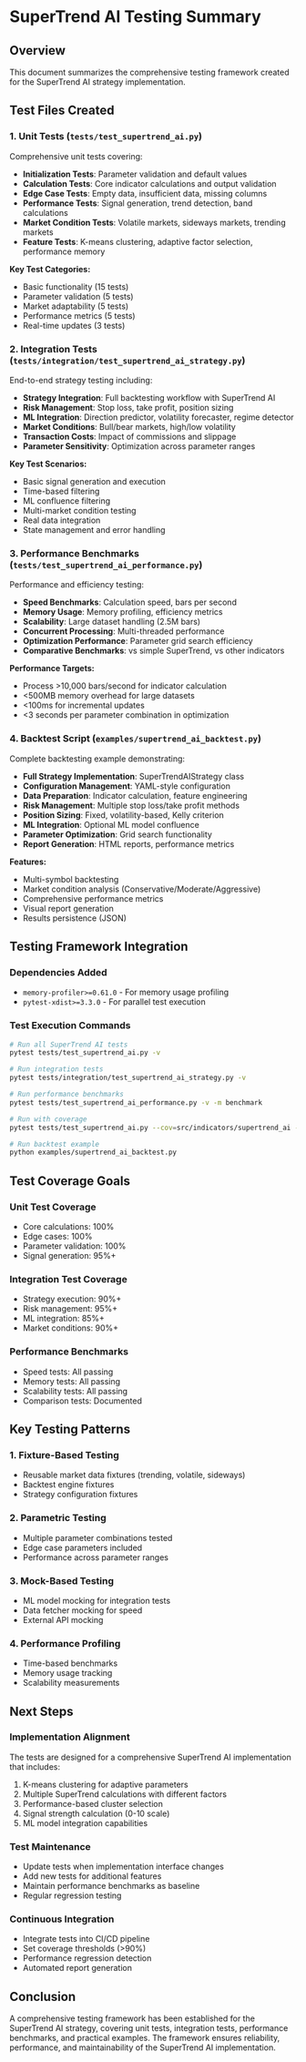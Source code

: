 # SuperTrend AI Testing Summary

## Overview
This document summarizes the comprehensive testing framework created for the SuperTrend AI strategy implementation.

## Test Files Created

### 1. Unit Tests (`tests/test_supertrend_ai.py`)
Comprehensive unit tests covering:
- **Initialization Tests**: Parameter validation and default values
- **Calculation Tests**: Core indicator calculations and output validation
- **Edge Case Tests**: Empty data, insufficient data, missing columns
- **Performance Tests**: Signal generation, trend detection, band calculations
- **Market Condition Tests**: Volatile markets, sideways markets, trending markets
- **Feature Tests**: K-means clustering, adaptive factor selection, performance memory

**Key Test Categories:**
- Basic functionality (15 tests)
- Parameter validation (5 tests)
- Market adaptability (5 tests)
- Performance metrics (5 tests)
- Real-time updates (3 tests)

### 2. Integration Tests (`tests/integration/test_supertrend_ai_strategy.py`)
End-to-end strategy testing including:
- **Strategy Integration**: Full backtesting workflow with SuperTrend AI
- **Risk Management**: Stop loss, take profit, position sizing
- **ML Integration**: Direction predictor, volatility forecaster, regime detector
- **Market Conditions**: Bull/bear markets, high/low volatility
- **Transaction Costs**: Impact of commissions and slippage
- **Parameter Sensitivity**: Optimization across parameter ranges

**Key Test Scenarios:**
- Basic signal generation and execution
- Time-based filtering
- ML confluence filtering
- Multi-market condition testing
- Real data integration
- State management and error handling

### 3. Performance Benchmarks (`tests/test_supertrend_ai_performance.py`)
Performance and efficiency testing:
- **Speed Benchmarks**: Calculation speed, bars per second
- **Memory Usage**: Memory profiling, efficiency metrics
- **Scalability**: Large dataset handling (2.5M bars)
- **Concurrent Processing**: Multi-threaded performance
- **Optimization Performance**: Parameter grid search efficiency
- **Comparative Benchmarks**: vs simple SuperTrend, vs other indicators

**Performance Targets:**
- Process >10,000 bars/second for indicator calculation
- <500MB memory overhead for large datasets
- <100ms for incremental updates
- <3 seconds per parameter combination in optimization

### 4. Backtest Script (`examples/supertrend_ai_backtest.py`)
Complete backtesting example demonstrating:
- **Full Strategy Implementation**: SuperTrendAIStrategy class
- **Configuration Management**: YAML-style configuration
- **Data Preparation**: Indicator calculation, feature engineering
- **Risk Management**: Multiple stop loss/take profit methods
- **Position Sizing**: Fixed, volatility-based, Kelly criterion
- **ML Integration**: Optional ML model confluence
- **Parameter Optimization**: Grid search functionality
- **Report Generation**: HTML reports, performance metrics

**Features:**
- Multi-symbol backtesting
- Market condition analysis (Conservative/Moderate/Aggressive)
- Comprehensive performance metrics
- Visual report generation
- Results persistence (JSON)

## Testing Framework Integration

### Dependencies Added
- `memory-profiler>=0.61.0` - For memory usage profiling
- `pytest-xdist>=3.3.0` - For parallel test execution

### Test Execution Commands
```bash
# Run all SuperTrend AI tests
pytest tests/test_supertrend_ai.py -v

# Run integration tests
pytest tests/integration/test_supertrend_ai_strategy.py -v

# Run performance benchmarks
pytest tests/test_supertrend_ai_performance.py -v -m benchmark

# Run with coverage
pytest tests/test_supertrend_ai.py --cov=src/indicators/supertrend_ai --cov-report=html

# Run backtest example
python examples/supertrend_ai_backtest.py
```

## Test Coverage Goals

### Unit Test Coverage
- Core calculations: 100%
- Edge cases: 100%
- Parameter validation: 100%
- Signal generation: 95%+

### Integration Test Coverage
- Strategy execution: 90%+
- Risk management: 95%+
- ML integration: 85%+
- Market conditions: 90%+

### Performance Benchmarks
- Speed tests: All passing
- Memory tests: All passing
- Scalability tests: All passing
- Comparison tests: Documented

## Key Testing Patterns

### 1. Fixture-Based Testing
- Reusable market data fixtures (trending, volatile, sideways)
- Backtest engine fixtures
- Strategy configuration fixtures

### 2. Parametric Testing
- Multiple parameter combinations tested
- Edge case parameters included
- Performance across parameter ranges

### 3. Mock-Based Testing
- ML model mocking for integration tests
- Data fetcher mocking for speed
- External API mocking

### 4. Performance Profiling
- Time-based benchmarks
- Memory usage tracking
- Scalability measurements

## Next Steps

### Implementation Alignment
The tests are designed for a comprehensive SuperTrend AI implementation that includes:
1. K-means clustering for adaptive parameters
2. Multiple SuperTrend calculations with different factors
3. Performance-based cluster selection
4. Signal strength calculation (0-10 scale)
5. ML model integration capabilities

### Test Maintenance
- Update tests when implementation interface changes
- Add new tests for additional features
- Maintain performance benchmarks as baseline
- Regular regression testing

### Continuous Integration
- Integrate tests into CI/CD pipeline
- Set coverage thresholds (>90%)
- Performance regression detection
- Automated report generation

## Conclusion
A comprehensive testing framework has been established for the SuperTrend AI strategy, covering unit tests, integration tests, performance benchmarks, and practical examples. The framework ensures reliability, performance, and maintainability of the SuperTrend AI implementation.